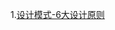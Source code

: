 1.[设计模式-6大设计原则](https://github.com/Aurola/aurola.github.io/blob/master/architect/designpattern/principle.md)